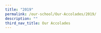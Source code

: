```yaml
---
title: "2019"
permalink: /our-school/Our-Accolades/2019/
description: ""
third_nav_title: Our Accolades
---
```

